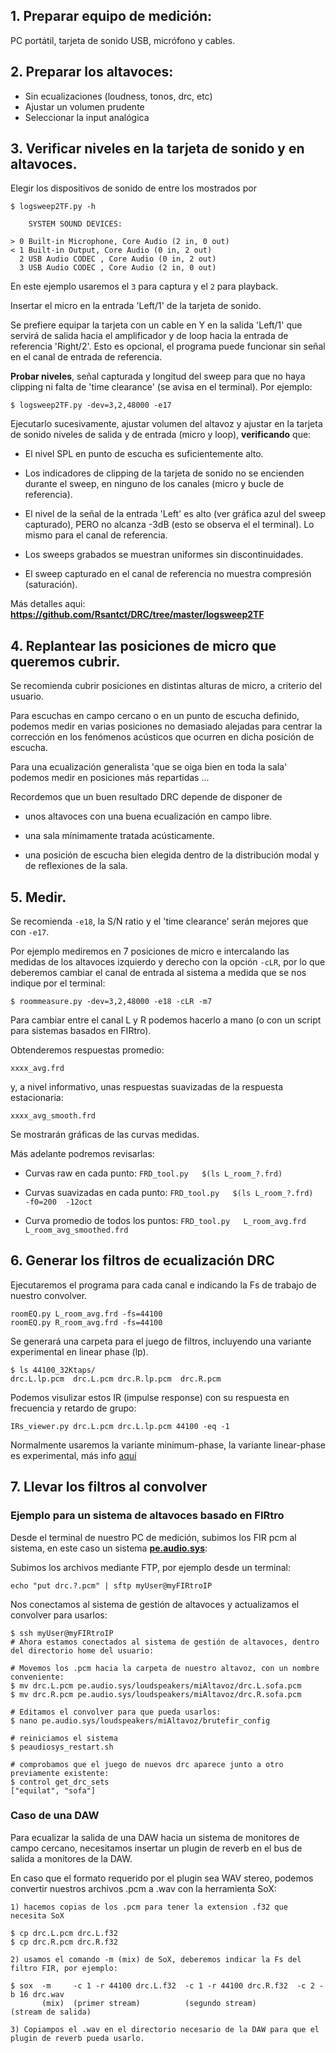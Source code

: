 ## 1. Preparar equipo de medición:

PC portátil, tarjeta de sonido USB, micrófono y cables.


## 2. Preparar los altavoces:

- Sin ecualizaciones (loudness, tonos, drc, etc)
- Ajustar un volumen prudente
- Seleccionar la input analógica

## 3. Verificar niveles en la tarjeta de sonido y en altavoces.

Elegir los dispositivos de sonido de entre los mostrados por 

    $ logsweep2TF.py -h

        SYSTEM SOUND DEVICES:

    > 0 Built-in Microphone, Core Audio (2 in, 0 out)
    < 1 Built-in Output, Core Audio (0 in, 2 out)
      2 USB Audio CODEC , Core Audio (0 in, 2 out)
      3 USB Audio CODEC , Core Audio (2 in, 0 out)

En este ejemplo usaremos el `3` para captura y el `2` para playback.

Insertar el micro en la entrada 'Left/1' de la tarjeta de sonido.

Se prefiere equipar la tarjeta con un cable en Y en la salida 'Left/1' que servirá de salida hacia el amplificador y de loop hacia la entrada de referencia 'Right/2'. Esto es opcional, el programa puede funcionar sin señal en el canal de entrada de referencia.

**Probar niveles**, señal capturada y longitud del sweep para que no haya clipping ni falta de 'time clearance' (se avisa en el terminal). Por ejemplo:

    $ logsweep2TF.py -dev=3,2,48000 -e17

Ejecutarlo sucesivamente, ajustar volumen del altavoz y ajustar en la tarjeta de sonido niveles de salida y de entrada (micro y loop), **verificando** que:

- El nivel SPL en punto de escucha es suficientemente alto.

- Los indicadores de clipping de la tarjeta de sonido no se encienden durante el sweep, en ninguno de los canales (micro y bucle de referencia).

- El nivel de la señal de la entrada 'Left' es alto (ver gráfica azul del sweep capturado), PERO no alcanza -3dB (esto se observa el el terminal). Lo mismo para el canal de referencia.

- Los sweeps grabados se muestran uniformes sin discontinuidades.

- El sweep capturado en el canal de referencia no muestra compresión (saturación).

Más detalles aqui: **https://github.com/Rsantct/DRC/tree/master/logsweep2TF**  



## 4. Replantear las posiciones de micro que queremos cubrir.

Se recomienda cubrir posiciones en distintas alturas de micro, a criterio del usuario.

Para escuchas en campo cercano o en un punto de escucha definido, podemos medir en varias posiciones no demasiado alejadas para centrar la corrección en los fenómenos acústicos que ocurren en dicha posición de escucha.

Para una ecualización generalista 'que se oiga bien en toda la sala' podemos medir en posiciones más repartidas ...

Recordemos que un buen resultado DRC depende de disponer de

- unos altavoces con una buena ecualización en campo libre.

- una sala mínimamente tratada acústicamente.

- una posición de escucha bien elegida dentro de la distribución modal y de reflexiones de la sala.


## 5. Medir.
    
Se recomienda `-e18`, la S/N ratio y el 'time clearance' serán mejores que con `-e17`.

Por ejemplo mediremos en 7 posiciones de micro e intercalando las medidas de los altavoces izquierdo y derecho con la opción `-cLR`, por lo que deberemos cambiar el canal de entrada al sistema a medida que se nos indique por el terminal:

    $ roommeasure.py -dev=3,2,48000 -e18 -cLR -m7

Para cambiar entre el canal L y R podemos hacerlo a mano (o con un script para sistemas basados en FIRtro).

Obtenderemos respuestas promedio:

    xxxx_avg.frd

y, a nivel informativo, unas respuestas suavizadas de la respuesta estacionaria:

    xxxx_avg_smooth.frd

Se mostrarán gráficas de las curvas medidas.

Más adelante podremos revisarlas:

- Curvas raw en cada punto: `FRD_tool.py   $(ls L_room_?.frd)`

- Curvas suavizadas en cada punto: `FRD_tool.py   $(ls L_room_?.frd)  -f0=200  -12oct`

- Curva promedio de todos los puntos: `FRD_tool.py   L_room_avg.frd   L_room_avg_smoothed.frd`

## 6. Generar los filtros de ecualización DRC

Ejecutaremos el programa para cada canal e indicando la Fs de trabajo de nuestro convolver.

    roomEQ.py L_room_avg.frd -fs=44100
    roomEQ.py R_room_avg.frd -fs=44100
    
Se generará una carpeta para el juego de filtros, incluyendo una variante experimental en linear phase (lp).

    $ ls 44100_32Ktaps/
    drc.L.lp.pcm  drc.L.pcm drc.R.lp.pcm  drc.R.pcm


Podemos visulizar estos IR (impulse response) con su respuesta en frecuencia y retardo de grupo:

    IRs_viewer.py drc.L.pcm drc.L.lp.pcm 44100 -eq -1
    
Normalmente usaremos la variante minimum-phase, la variante linear-phase es experimental, más info [aquí](https://github.com/Rsantct/DRC/blob/master/drc_multipoint/minimum%20phase.md)


## 7. Llevar los filtros al convolver

### Ejemplo para un sistema de altavoces basado en **FIRtro**

Desde el terminal de nuestro PC de medición, subimos los FIR pcm al sistema, en este caso un sistema **[pe.audio.sys](https://github.com/AudioHumLab/pe.audio.sys)**:

Subimos los archivos mediante FTP, por ejemplo desde un terminal:
    
    echo "put drc.?.pcm" | sftp myUser@myFIRtroIP
    
Nos conectamos al sistema de gestión de altavoces y actualizamos el convolver para usarlos:

    $ ssh myUser@myFIRtroIP
    # Ahora estamos conectados al sistema de gestión de altavoces, dentro del directorio home del usuario:

    # Movemos los .pcm hacia la carpeta de nuestro altavoz, con un nombre conveniente:
    $ mv drc.L.pcm pe.audio.sys/loudspeakers/miAltavoz/drc.L.sofa.pcm
    $ mv drc.R.pcm pe.audio.sys/loudspeakers/miAltavoz/drc.R.sofa.pcm
    
    # Editamos el convolver para que pueda usarlos:
    $ nano pe.audio.sys/loudspeakers/miAltavoz/brutefir_config
    
    # reiniciamos el sistema
    $ peaudiosys_restart.sh
    
    # comprobamos que el juego de nuevos drc aparece junto a otro previamente existente:
    $ control get_drc_sets
    ["equilat", "sofa"]


### Caso de una DAW

Para ecualizar la salida de una DAW hacia un sistema de monitores de campo cercano, necesitamos insertar un plugin de reverb en el bus de salida a monitores de la DAW.

En caso que el formato requerido por el plugin sea WAV stereo, podemos convertir nuestros archivos .pcm a .wav con la herramienta SoX:

    1) hacemos copias de los .pcm para tener la extension .f32 que necesita SoX

    $ cp drc.L.pcm drc.L.f32
    $ cp drc.R.pcm drc.R.f32

    2) usamos el comando -m (mix) de SoX, deberemos indicar la Fs del filtro FIR, por ejemplo:

    $ sox  -m     -c 1 -r 44100 drc.L.f32  -c 1 -r 44100 drc.R.f32  -c 2 -b 16 drc.wav
           (mix)  (primer stream)          (segundo stream)         (stream de salida)

    3) Copiampos el .wav en el directorio necesario de la DAW para que el plugin de reverb pueda usarlo.


